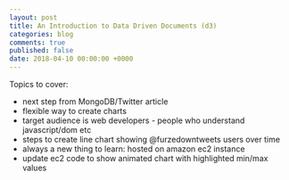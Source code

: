 ```yaml
---
layout: post
title: An Introduction to Data Driven Documents (d3)
categories: blog
comments: true
published: false
date: 2018-04-10 00:00:00 +0000
---
```


Topics to cover:
- next step from MongoDB/Twitter article
- flexible way to create charts
- target audience is web developers - people who understand javascript/dom etc
- steps to create line chart showing @furzedowntweets users over time
- always a new thing to learn: hosted on amazon ec2 instance
- update ec2 code to show animated chart with highlighted min/max values
